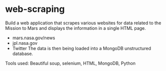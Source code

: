 # web-scraping
Build a web application that scrapes various websites for data related to the Mission to Mars and displays the information in a single HTML page.
- mars.nasa.gov/news
- jpl.nasa.gov
- Twitter
The data is then being loaded into a MongoDB unstructured database.


Tools used: Beautiful soup, selenium, HTML, MongoDB, Python
